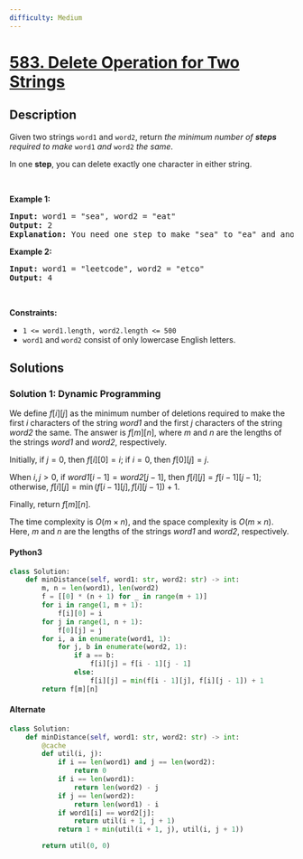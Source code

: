 ```yaml
---
difficulty: Medium
---
```


<!-- problem:start -->

# [583. Delete Operation for Two Strings](https://leetcode.com/problems/delete-operation-for-two-strings)

## Description

<!-- description:start -->

<p>Given two strings <code>word1</code> and <code>word2</code>, return <em>the minimum number of <strong>steps</strong> required to make</em> <code>word1</code> <em>and</em> <code>word2</code> <em>the same</em>.</p>

<p>In one <strong>step</strong>, you can delete exactly one character in either string.</p>

<p>&nbsp;</p>
<p><strong class="example">Example 1:</strong></p>

<pre>
<strong>Input:</strong> word1 = &quot;sea&quot;, word2 = &quot;eat&quot;
<strong>Output:</strong> 2
<strong>Explanation:</strong> You need one step to make &quot;sea&quot; to &quot;ea&quot; and another step to make &quot;eat&quot; to &quot;ea&quot;.
</pre>

<p><strong class="example">Example 2:</strong></p>

<pre>
<strong>Input:</strong> word1 = &quot;leetcode&quot;, word2 = &quot;etco&quot;
<strong>Output:</strong> 4
</pre>

<p>&nbsp;</p>
<p><strong>Constraints:</strong></p>

<ul>
	<li><code>1 &lt;= word1.length, word2.length &lt;= 500</code></li>
	<li><code>word1</code> and <code>word2</code> consist of only lowercase English letters.</li>
</ul>

<!-- description:end -->

## Solutions

<!-- solution:start -->

### Solution 1: Dynamic Programming

We define $f[i][j]$ as the minimum number of deletions required to make the first $i$ characters of the string $\textit{word1}$ and the first $j$ characters of the string $\textit{word2}$ the same. The answer is $f[m][n]$, where $m$ and $n$ are the lengths of the strings $\textit{word1}$ and $\textit{word2}$, respectively.

Initially, if $j = 0$, then $f[i][0] = i$; if $i = 0$, then $f[0][j] = j$.

When $i, j > 0$, if $\textit{word1}[i - 1] = \textit{word2}[j - 1]$, then $f[i][j] = f[i - 1][j - 1]$; otherwise, $f[i][j] = \min(f[i - 1][j], f[i][j - 1]) + 1$.

Finally, return $f[m][n]$.

The time complexity is $O(m \times n)$, and the space complexity is $O(m \times n)$. Here, $m$ and $n$ are the lengths of the strings $\textit{word1}$ and $\textit{word2}$, respectively.

<!-- tabs:start -->

#### Python3

```python
class Solution:
    def minDistance(self, word1: str, word2: str) -> int:
        m, n = len(word1), len(word2)
        f = [[0] * (n + 1) for _ in range(m + 1)]
        for i in range(1, m + 1):
            f[i][0] = i
        for j in range(1, n + 1):
            f[0][j] = j
        for i, a in enumerate(word1, 1):
            for j, b in enumerate(word2, 1):
                if a == b:
                    f[i][j] = f[i - 1][j - 1]
                else:
                    f[i][j] = min(f[i - 1][j], f[i][j - 1]) + 1
        return f[m][n]
```

#### Alternate
```python
class Solution:
    def minDistance(self, word1: str, word2: str) -> int:
        @cache
        def util(i, j):
            if i == len(word1) and j == len(word2):
                return 0
            if i == len(word1):
                return len(word2) - j
            if j == len(word2):
                return len(word1) - i
            if word1[i] == word2[j]:
                return util(i + 1, j + 1)
            return 1 + min(util(i + 1, j), util(i, j + 1))

        return util(0, 0)
```

